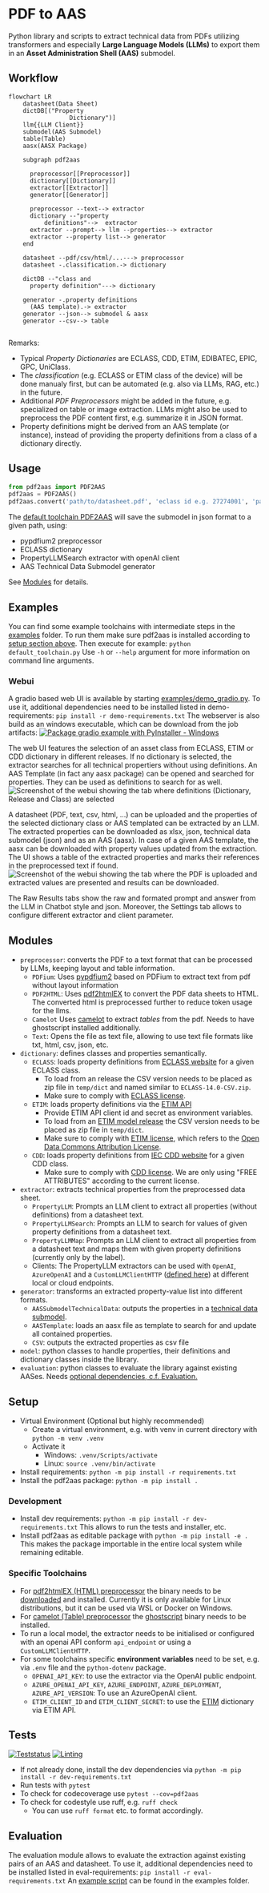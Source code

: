 # PDF to AAS

Python library and scripts to extract technical data from PDFs utilizing transformers and especially **Large Language Models (LLMs)** to export them in an **Asset Administration Shell (AAS)** submodel.

## Workflow

```mermaid
flowchart LR
    datasheet(Data Sheet)
    dictDB[("Property 
                 Dictionary")]
    llm{{LLM Client}}
    submodel(AAS Submodel)
    table(Table)
    aasx(AASX Package)

    subgraph pdf2aas

      preprocessor[[Preprocessor]]
      dictionary[[Dictionary]]
      extractor[[Extractor]]
      generator[[Generator]]

      preprocessor --text--> extractor
      dictionary --"property 
          definitions"-->  extractor
      extractor --prompt--> llm --properties--> extractor
      extractor --property list--> generator
    end

    datasheet --pdf/csv/html/...---> preprocessor
    datasheet -.classification.-> dictionary

    dictDB --"class and
      property definition"---> dictionary
    
    generator -.property definitions
      (AAS template).-> extractor
    generator --json--> submodel & aasx
    generator --csv--> table
    
```

Remarks:

* Typical *Property Dictionaries* are ECLASS, CDD, ETIM, EDIBATEC, EPIC, GPC, UniClass.
* The *classification* (e.g. ECLASS or ETIM class of the device) will be done manualy first, but can be automated (e.g. also via LLMs, RAG, etc.) in the future.
* Additional *PDF Preprocessors* might be added in the future, e.g. specialized on table or image extraction.
LLMs might also be used to preprocess the PDF content first, e.g. summarize it in JSON format.
* Property definitions might be derived from an AAS template (or instance), instead of providing the property definitions from a class of a dictionary directly.

## Usage

```py
from pdf2aas import PDF2AAS
pdf2aas = PDF2AAS()
pdf2aas.convert('path/to/datasheet.pdf', 'eclass id e.g. 27274001', 'path/to/submodel.json')
```

The [default toolchain PDF2AAS](src/pdf2aas/core.py) will save the submodel in json format to a given path, using:

* pypdfium2 preprocessor
* ECLASS dictionary
* PropertyLLMSearch extractor with openAI client
* AAS Technical Data Submodel generator

See [Modules](#modules) for details.

## Examples

You can find some example toolchains with intermediate steps in the [examples](examples/) folder.
To run them make sure pdf2aas is installed according to [setup section above](#setup).
Then execute for example: `python default_toolchain.py`
Use `-h` or `--help` argument for more information on command line arguments.

### Webui

A gradio based web UI is available by starting [examples/demo_gradio.py]().
To use it, additional dependencies need to be installed listed in demo-requirements: `pip install -r demo-requirements.txt`
The webserver is also build as an windows executable, which can be download from the job artifacts: [![Package gradio example with PyInstaller - Windows](https://github.com/eclipse-basyx/basyx-pdf-to-aas/actions/workflows/pyinstaller-demo-gradio-win.yml/badge.svg?branch=main)](https://github.com/eclipse-basyx/basyx-pdf-to-aas/actions/workflows/pyinstaller-demo-gradio-win.yml)

The web UI features the selection of an asset class from ECLASS, ETIM or CDD dictionary in different releases.
If no dictionary is selected, the extractor searches for all technical propertiers without using definitions.
An AAS Template (in fact any aasx package) can be opened and searched for properties. They can be used as definitions to search for as well.
![Screenshot of the webui showing the tab where definitions (Dictionary, Release and Class) are selected](doc/example_webui_definitions.png)

A datasheet (PDF, text, csv, html, ...) can be uploaded and the properties of the selected dictionary class or AAS templated can be extracted by an LLM.
The extracted properties can be downloaded as xlsx, json, technical data submodel (json) and as an AAS (aasx).
In case of a given AAS template, the aasx can be downloaded with property values updated from the extraction.
The UI shows a table of the extracted properties and marks their references in the preprocessed text if found.
![Screenshot of the webui showing the tab where the PDF is uploaded and extracted values are presented and results can be downloaded.](doc/example_webui_extract.png)

The Raw Results tabs show the raw and formated prompt and answer from the LLM in Chatbot style and json.
Moreover, the Settings tab allows to configure different extractor and client parameter.

## Modules

* `preprocessor`: converts the PDF to a text format that can be processed by LLMs, keeping layout and table information.
  * `PDFium`: Uses [pypdfium2](https://github.com/pypdfium2-team/pypdfium2) based on PDFium to extract text from pdf without layout information
  * `PDF2HTML`: Uses [pdf2htmlEX](https://github.com/pdf2htmlEX/pdf2htmlEX) to convert the PDF data sheets to HTML.
    The converted html is preprocessed further to reduce token usage for the llms.
  * `Camelot` Uses [camelot](https://github.com/camelot-dev/camelot) to extract *tables* from the pdf. Needs to have ghostscript installed additionally.
  * `Text`: Opens the file as text file, allowing to use text file formats like txt, html, csv, json, etc.
* `dictionary`: defines classes and properties semantically.
  * `ECLASS`: loads property definitions from [ECLASS website](https://eclass.eu/en/eclass-standard/search-content) for a given ECLASS class.
    * To load from an release the CSV version needs to be placed as zip file in `temp/dict` and named similar to `ECLASS-14.0-CSV.zip`.
    * Make sure to comply with [ECLASS license](https://eclass.eu/en/eclass-standard/licenses).
  * `ETIM`: loads property definitions via the [ETIM API](https://etimapi.etim-international.com/)
    * Provide ETIM API client id and secret as environment variables.
    * To load from an [ETIM model release](https://www.etim-international.com/downloads/?_sft_downloadcategory=model-releases&_sft_language=etim-english&_sft_format=csv&_sft_unit=metric) the CSV version needs to be placed as zip file in `temp/dict`.
    * Make sure to comply with [ETIM license](https://www.etim-international.com/classification/license-info/), which refers to the [Open Data Commons Attribution License](https://opendatacommons.org/licenses/by/1.0/).
  * `CDD`: loads property definitions from [IEC CDD website](https://cdd.iec.ch/) for a given CDD class.
    * Make sure to comply with [CDD license](https://cdd.iec.ch/cdd/iec62683/iec62683.nsf/License?openPage). We are only using "FREE ATTRIBUTES" according to the current license.
* `extractor`: extracts technical properties from the preprocessed data sheet.
  * `PropertyLLM`: Prompts an LLM client to extract all properties (without definitions) from a datasheet text.
  * `PropertyLLMSearch`: Prompts an LLM to search for values of given property definitions from a datasheet text.
  * `PropertyLLMMap`: Prompts an LLM client to extract all properties from a datasheet text and maps them with given property definitions (currently only by the label).
  * Clients: The PropertyLLM extractors can be used with `OpenAI`, `AzureOpenAI` and a `CustomLLMClientHTTP` ([defined here](src/pdf2aas/extractor/customLLMClient.py)) at different local or cloud endpoints. 
* `generator`: transforms an extracted property-value list into different formats.
  * `AASSubmodelTechnicalData`: outputs the properties in a [technical data submodel](https://github.com/admin-shell-io/submodel-templates/tree/main/published/Technical_Data/1/2).
  * `AASTemplate`: loads an aasx file as template to search for and update all contained properties. 
  * `CSV`: outputs the extracted properties as csv file
* `model`: python classes to handle properties, their definitions and dictionary classes inside the library.
* `evaluation`: python classes to evaluate the library against existing AASes. Needs [optional dependencies, c.f. Evaluation.](#evaluation)

## Setup

* Virtual Environment (Optional but highly recommended)
  * Create a virtual environment, e.g. with venv in current directory with `python -m venv .venv`
  * Activate it
    * Windows: `.venv/Scripts/activate`
    * Linux: `source .venv/bin/activate`
* Install requirements: `python -m pip install -r requirements.txt`
* Install the pdf2aas package: `python -m pip install .`

### Development

* Install dev requirements: `python -m pip install -r dev-requirements.txt`
  This allows to run the tests and installer, etc.
* Install pdf2aas as editable package with `python -m pip install -e .`
  This makes the package importable in the entire local system while remaining editable.

### Specific Toolchains

* For [pdf2htmlEX (HTML) preprocessor](src/pdf2aas/preprocessor/pdf_pdf2htmlEX.py) the binary needs to be [downloaded](https://github.com/pdf2htmlEX/pdf2htmlEX/wiki/Download) and installed. Currently it is only available for Linux distributions, but it can be used via WSL or Docker on Windows.
* For [camelot (Table) preprocessor](src/pdf2aas/preprocessor/pdf_camelot.py) the [ghostscript](https://camelot-py.readthedocs.io/en/master/user/install-deps.html) binary needs to be installed.
* To run a local model, the extractor needs to be initialised or configured with an openai API conform `api_endpoint` or using a `CustomLLMClientHTTP`.
* For some toolchains specific **environment variables** need to be set, e.g. via `.env` file and the `python-dotenv` package.
  * `OPENAI_API_KEY`: to use the extractor via the OpenAI public endpoint.
  * `AZURE_OPENAI_API_KEY`, `AZURE_ENDPOINT`, `AZURE_DEPLOYMENT`, `AZURE_API_VERSION`: To use an AzureOpenAI client.
  * `ETIM_CLIENT_ID` and `ETIM_CLIENT_SECRET`: to use the [ETIM](src/pdf2aas/dictionary/etim.py) dictionary via ETIM API.

## Tests

[![Teststatus](https://github.com/eclipse-basyx/basyx-pdf-to-aas/actions/workflows/test.yml/badge.svg)](https://github.com/eclipse-basyx/basyx-pdf-to-aas/actions/workflows/test.yml)
[![Linting](https://github.com/eclipse-basyx/basyx-pdf-to-aas/actions/workflows/ruff.yml/badge.svg)](https://github.com/eclipse-basyx/basyx-pdf-to-aas/actions/workflows/ruff.yml)

* If not already done, install the dev dependencies via `python -m pip install -r dev-requirements.txt`
* Run tests with `pytest`
* To check for codecoverage use `pytest --cov=pdf2aas`
* To check for codestyle use ruff, e.g. `ruff check`
  * You can use `ruff format` etc. to format accordingly.

## Evaluation

The evaluation module allows to evaluate the extraction against existing pairs of an AAS and datasheet.
To use it, additional dependencies need to be installed listed in eval-requirements: `pip install -r eval-requirements.txt`
An [example script](examples/evaluation.py) can be found in the examples folder.


